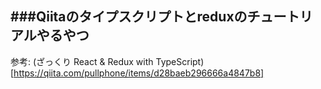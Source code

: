 ###Qiitaのタイプスクリプトとreduxのチュートリアルやるやつ
---
参考: (ざっくり React & Redux with TypeScript)[https://qiita.com/pullphone/items/d28baeb296666a4847b8]